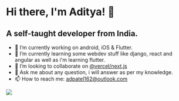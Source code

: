 # Hi there, I'm Aditya! 👋

## A self-taught developer from India.

- 🔭 I’m currently working on android, iOS & Flutter.
- 🌱 I’m currently learning some webdev stuff like django, react and angular as well as i'm learning flutter.
- 👯 I’m looking to collaborate on [@vercel/next.js](https://github.com/vercel/next.js)
- 💬 Ask me about any question, i will answer as per my knowledge.
- 📫 How to reach me: adpatel162@outlook.com

<!--
- 🤔 I’m looking for help with
- 😄 Pronouns: ...
- ⚡ Fun fact: ...
-->

<img src="https://github-readme-stats.vercel.app/api?username=adityatheoctocatdev&&show_icons=true&title_color=32cd32&icon_color=bb2acf&text_color=daf7bc&bg_color=151515">
